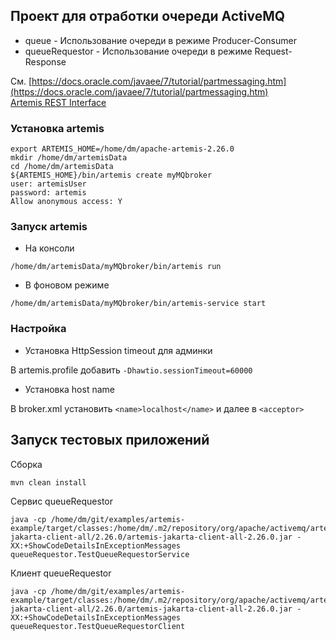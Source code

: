 Проект для отработки очереди ActiveMQ
---------------------------------------
* queue - Использование очереди в режиме Producer-Consumer
* queueRequestor - Использование очереди в режиме Request-Response

См. [https://docs.oracle.com/javaee/7/tutorial/partmessaging.htm](https://docs.oracle.com/javaee/7/tutorial/partmessaging.htm)  
[Artemis REST Interface](https://activemq.apache.org/components/artemis/documentation/2.25.0/rest.html)


### Установка artemis
```
export ARTEMIS_HOME=/home/dm/apache-artemis-2.26.0
mkdir /home/dm/artemisData
cd /home/dm/artemisData
${ARTEMIS_HOME}/bin/artemis create myMQbroker
user: artemisUser
password: artemis
Allow anonymous access: Y
```

### Запуск artemis

* На консоли

```
/home/dm/artemisData/myMQbroker/bin/artemis run
```

* В фоновом режиме

```
/home/dm/artemisData/myMQbroker/bin/artemis-service start
```

### Настройка

* Установка HttpSession timeout для админки

В artemis.profile добавить `-Dhawtio.sessionTimeout=60000`

* Установка host name

В broker.xml установить `<name>localhost</name>` и далее в `<acceptor>`

## Запуск тестовых приложений

Сборка

```
mvn clean install
```

Сервис queueRequestor

```
java -cp /home/dm/git/examples/artemis-example/target/classes:/home/dm/.m2/repository/org/apache/activemq/artemis-jakarta-client-all/2.26.0/artemis-jakarta-client-all-2.26.0.jar -XX:+ShowCodeDetailsInExceptionMessages queueRequestor.TestQueueRequestorService
```

Клиент queueRequestor

```
java -cp /home/dm/git/examples/artemis-example/target/classes:/home/dm/.m2/repository/org/apache/activemq/artemis-jakarta-client-all/2.26.0/artemis-jakarta-client-all-2.26.0.jar -XX:+ShowCodeDetailsInExceptionMessages queueRequestor.TestQueueRequestorClient
```